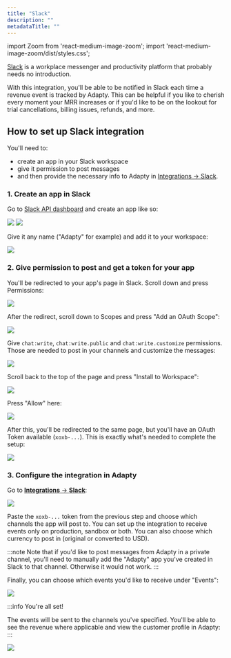 ```yaml
---
title: "Slack"
description: ""
metadataTitle: ""
---
```


import Zoom from 'react-medium-image-zoom';
import 'react-medium-image-zoom/dist/styles.css';

[Slack](https://slack.com/) is a workplace messenger and productivity platform that probably needs no introduction.

With this integration, you'll be able to be notified in Slack each time a revenue event is tracked by Adapty. This can be helpful if you like to cherish every moment your MRR increases or if you'd like to be on the lookout for trial cancellations, billing issues, refunds, and more.

## How to set up Slack integration

You'll need to:

- create an app in your Slack workspace
- give it permission to post messages
- and then provide the necessary info to Adapty in [Integrations → Slack](https://app.adapty.io/integrations/slack).

### 1\. Create an app in Slack

Go to [Slack API dashboard](https://api.slack.com/apps) and create an app like so:


<Zoom>
  <img src={require('./img/f43aedc-CleanShot_2024-01-04_at_18.27.412x.png').default}
  style={{
    border: 'none', /* border width and color */
    width: '700px', /* image width */
    display: 'block', /* for alignment */
    margin: '0 auto' /* center alignment */
  }}
/>
</Zoom>






<Zoom>
  <img src={require('./img/08fa9e6-CleanShot_2024-01-04_at_18.28.142x.png').default}
  style={{
    border: 'none', /* border width and color */
    width: '700px', /* image width */
    display: 'block', /* for alignment */
    margin: '0 auto' /* center alignment */
  }}
/>
</Zoom>





Give it any name ("Adapty" for example) and add it to your workspace:


<Zoom>
  <img src={require('./img/5002bb1-CleanShot_2024-01-04_at_18.29.132x.png').default}
  style={{
    border: 'none', /* border width and color */
    width: '700px', /* image width */
    display: 'block', /* for alignment */
    margin: '0 auto' /* center alignment */
  }}
/>
</Zoom>





### 2\. Give permission to post and get a token for your app

You'll be redirected to your app's page in Slack. Scroll down and press Permissions:


<Zoom>
  <img src={require('./img/9750451-CleanShot_2024-01-04_at_18.48.072x.png').default}
  style={{
    border: 'none', /* border width and color */
    width: '700px', /* image width */
    display: 'block', /* for alignment */
    margin: '0 auto' /* center alignment */
  }}
/>
</Zoom>





After the redirect, scroll down to Scopes and press "Add an OAuth Scope":


<Zoom>
  <img src={require('./img/db5b5f4-CleanShot_2024-01-04_at_18.50.262x.png').default}
  style={{
    border: 'none', /* border width and color */
    width: '700px', /* image width */
    display: 'block', /* for alignment */
    margin: '0 auto' /* center alignment */
  }}
/>
</Zoom>





Give `chat:write`, `chat:write.public` and `chat:write.customize` permissions. Those are needed to post in your channels and customize the messages:


<Zoom>
  <img src={require('./img/d97ccb9-CleanShot_2024-01-04_at_18.51.572x.png').default}
  style={{
    border: 'none', /* border width and color */
    width: '700px', /* image width */
    display: 'block', /* for alignment */
    margin: '0 auto' /* center alignment */
  }}
/>
</Zoom>





Scroll back to the top of the page and press "Install to Workspace":


<Zoom>
  <img src={require('./img/14608e3-CleanShot_2024-01-04_at_19.17.58.png').default}
  style={{
    border: 'none', /* border width and color */
    width: '700px', /* image width */
    display: 'block', /* for alignment */
    margin: '0 auto' /* center alignment */
  }}
/>
</Zoom>





Press "Allow" here:


<Zoom>
  <img src={require('./img/143967e-CleanShot_2024-01-04_at_18.53.292x.png').default}
  style={{
    border: 'none', /* border width and color */
    width: '700px', /* image width */
    display: 'block', /* for alignment */
    margin: '0 auto' /* center alignment */
  }}
/>
</Zoom>





After this, you'll be redirected to the same page, but you'll have an OAuth Token available (`xoxb-...`). This is exactly what's needed to complete the setup:


<Zoom>
  <img src={require('./img/59b33ee-CleanShot_2024-01-04_at_18.55.222x.png').default}
  style={{
    border: 'none', /* border width and color */
    width: '700px', /* image width */
    display: 'block', /* for alignment */
    margin: '0 auto' /* center alignment */
  }}
/>
</Zoom>





### 3\. Configure the integration in Adapty

Go to [**Integrations** → **Slack**](https://app.adapty.io/integrations/slack):


<Zoom>
  <img src={require('./img/b4ffd71-CleanShot_2024-01-04_at_19.05.222x.png').default}
  style={{
    border: 'none', /* border width and color */
    width: '700px', /* image width */
    display: 'block', /* for alignment */
    margin: '0 auto' /* center alignment */
  }}
/>
</Zoom>





Paste the `xoxb-...` token from the previous step and choose which channels the app will post to. You can set up the integration to receive events only on production, sandbox or both. You can also choose which currency to post in (original or converted to USD).

:::note
Note that if you'd like to post messages from Adapty in a private channel, you'll need to manually add the "Adapty" app you've created in Slack to that channel. Otherwise it would not work.
:::

 Finally, you can choose which events you'd like to receive under "Events":


<Zoom>
  <img src={require('./img/970a7bb-CleanShot_2024-01-04_at_19.09.472x.png').default}
  style={{
    border: 'none', /* border width and color */
    width: '700px', /* image width */
    display: 'block', /* for alignment */
    margin: '0 auto' /* center alignment */
  }}
/>
</Zoom>





:::info
You're all set!

The events will be sent to the channels you've specified. You'll be able to see the revenue where applicable and view the customer profile in Adapty:
:::


<Zoom>
  <img src={require('./img/852b8c8-CleanShot_2024-01-04_at_19.11.332x.png').default}
  style={{
    border: 'none', /* border width and color */
    width: '700px', /* image width */
    display: 'block', /* for alignment */
    margin: '0 auto' /* center alignment */
  }}
/>
</Zoom>


